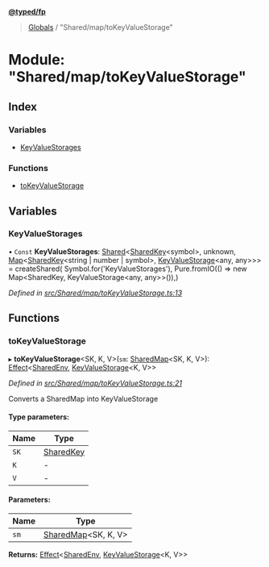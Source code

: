 **[@typed/fp](../README.md)**

> [Globals](../globals.md) / "Shared/map/toKeyValueStorage"

# Module: "Shared/map/toKeyValueStorage"

## Index

### Variables

* [KeyValueStorages](_shared_map_tokeyvaluestorage_.md#keyvaluestorages)

### Functions

* [toKeyValueStorage](_shared_map_tokeyvaluestorage_.md#tokeyvaluestorage)

## Variables

### KeyValueStorages

• `Const` **KeyValueStorages**: [Shared](_shared_core_model_shared_.shared.md)\<[SharedKey](_shared_core_model_sharedkey_.sharedkey.md)\<symbol>, unknown, [Map](../interfaces/_shared_core_model_sharedkeystore_.sharedkeystore.md#map)\<[SharedKey](_shared_core_model_sharedkey_.sharedkey.md)\<string \| number \| symbol>, [KeyValueStorage](_storage_keyvaluestorage_.md#keyvaluestorage)\<any, any>>> = createShared( Symbol.for('KeyValueStorages'), Pure.fromIO(() => new Map\<SharedKey, KeyValueStorage\<any, any>>()),)

*Defined in [src/Shared/map/toKeyValueStorage.ts:13](https://github.com/TylorS/typed-fp/blob/8639976/src/Shared/map/toKeyValueStorage.ts#L13)*

## Functions

### toKeyValueStorage

▸ **toKeyValueStorage**\<SK, K, V>(`sm`: [SharedMap](../interfaces/_shared_map_sharedmap_.sharedmap.md)\<SK, K, V>): [Effect](_effect_effect_.effect.md)\<[SharedEnv](../interfaces/_shared_core_services_sharedenv_.sharedenv.md), [KeyValueStorage](_storage_keyvaluestorage_.md#keyvaluestorage)\<K, V>>

*Defined in [src/Shared/map/toKeyValueStorage.ts:21](https://github.com/TylorS/typed-fp/blob/8639976/src/Shared/map/toKeyValueStorage.ts#L21)*

Converts a SharedMap into KeyValueStorage

#### Type parameters:

Name | Type |
------ | ------ |
`SK` | [SharedKey](_shared_core_model_sharedkey_.sharedkey.md) |
`K` | - |
`V` | - |

#### Parameters:

Name | Type |
------ | ------ |
`sm` | [SharedMap](../interfaces/_shared_map_sharedmap_.sharedmap.md)\<SK, K, V> |

**Returns:** [Effect](_effect_effect_.effect.md)\<[SharedEnv](../interfaces/_shared_core_services_sharedenv_.sharedenv.md), [KeyValueStorage](_storage_keyvaluestorage_.md#keyvaluestorage)\<K, V>>
